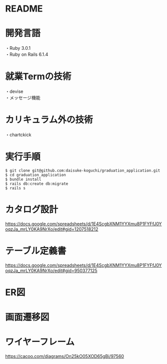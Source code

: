 # README

# 開発言語
・Ruby 3.0.1  
・Ruby on Rails 6.1.4  

# 就業Termの技術
・devise  
・メッセージ機能  

# カリキュラム外の技術
・chartckick  

# 実行手順
```
$ git clone git@github.com:daisuke-koguchi/graduation_application.git 
$ cd graduation_application
$ bundle install
$ rails db:create db:migrate 
$ rails s
```
# カタログ設計
https://docs.google.com/spreadsheets/d/1E4ScgbXNM1YYXmu8P1FYFfJ0YoqzJa_mrLY0KA9NrXo/edit#gid=1207518212

# テーブル定義書
https://docs.google.com/spreadsheets/d/1E4ScgbXNM1YYXmu8P1FYFfJ0YoqzJa_mrLY0KA9NrXo/edit#gid=950377125

# ER図

# 画面遷移図

# ワイヤーフレーム
https://cacoo.com/diagrams/On25kO05XOD65gBi/97560

